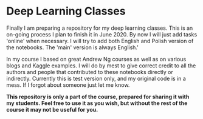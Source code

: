 # Deep Learning Classes
Finally I am preparing a repository for my deep learning classes. This is an on-going process I plan to finish it in June 2020. 
By now I will just add tasks 'online' when necessary. I will try to add both English and Polish version of the notebooks. The 
'main' version is always English.' 

In my course I based on great Andrew Ng courses as well as on various blogs and Kaggle examples. I will do by mest to give correct credit to all the authors and people that contributed to these notebooks directly or indirectly. Currently this is test version only, and my original code is in a mess. If I forgot about someone just let me know.

**This repository is only a part of the course, prepared for sharing it with my students. Feel free to use it as you wish, but without the rest of the course it may not be useful for you.**

